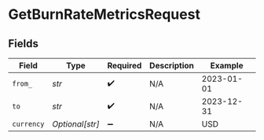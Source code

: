 # GetBurnRateMetricsRequest


## Fields

| Field              | Type               | Required           | Description        | Example            |
| ------------------ | ------------------ | ------------------ | ------------------ | ------------------ |
| `from_`            | *str*              | :heavy_check_mark: | N/A                | 2023-01-01         |
| `to`               | *str*              | :heavy_check_mark: | N/A                | 2023-12-31         |
| `currency`         | *Optional[str]*    | :heavy_minus_sign: | N/A                | USD                |